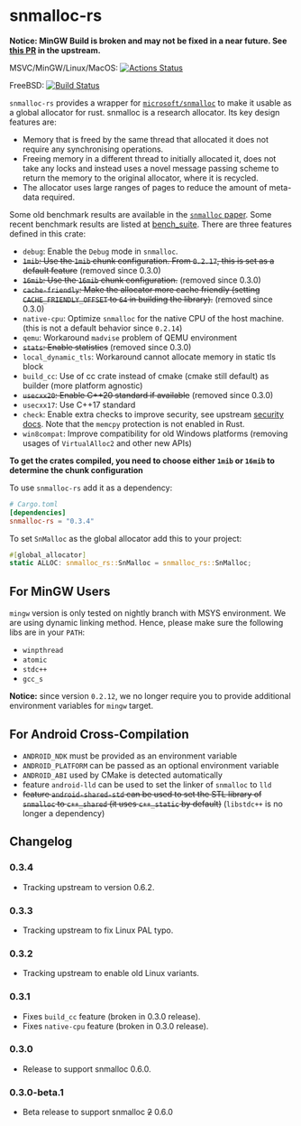 # snmalloc-rs

**Notice: MinGW Build is broken and may not be fixed in a near future.
See [this PR](https://github.com/microsoft/snmalloc/pull/217) in the upstream.**

MSVC/MinGW/Linux/MacOS: [![Actions Status](https://github.com/schrodingerzhu/snmalloc-rs/workflows/Rust/badge.svg)](https://github.com/schrodingerzhu/snmalloc-rs/actions)

FreeBSD: [![Build Status](https://api.cirrus-ci.com/github/SchrodingerZhu/snmalloc-rs.svg)](https://cirrus-ci.com/github/SchrodingerZhu/snmalloc-rs)

`snmalloc-rs` provides a wrapper for [`microsoft/snmalloc`](https://github.com/microsoft/snmalloc) to make it usable as
a global allocator for rust. snmalloc is a research allocator. Its key design features are:

- Memory that is freed by the same thread that allocated it does not require any synchronising operations.
- Freeing memory in a different thread to initially allocated it, does not take any locks and instead uses a novel
  message passing scheme to return the memory to the original allocator, where it is recycled.
- The allocator uses large ranges of pages to reduce the amount of meta-data required.

Some old benchmark results are available in
the [`snmalloc` paper](https://github.com/microsoft/snmalloc/blob/master/snmalloc.pdf). Some recent benchmark results
are listed at
[bench_suite](https://github.com/SchrodingerZhu/bench_suite). There are three features defined in this crate:

- `debug`: Enable the `Debug` mode in `snmalloc`.
- ~~`1mib`: Use the `1mib` chunk configuration. From `0.2.17`, this is set as a default feature~~ (removed since 0.3.0)
- ~~`16mib`: Use the `16mib` chunk configuration.~~ (removed since 0.3.0)
- ~~`cache-friendly`: Make the allocator more cache friendly (setting `CACHE_FRIENDLY_OFFSET` to `64` in building the
  library).~~ (removed since 0.3.0)
- `native-cpu`: Optimize `snmalloc` for the native CPU of the host machine. (this is not a default behavior
  since `0.2.14`)
- `qemu`: Workaround `madvise` problem of QEMU environment
- ~~`stats`: Enable statistics~~ (removed since 0.3.0)
- `local_dynamic_tls`: Workaround cannot allocate memory in static tls block
- `build_cc`: Use of cc crate instead of cmake (cmake still default) as builder (more platform agnostic)
- ~~`usecxx20`: Enable C++20 standard if available~~ (removed since 0.3.0)
- `usecxx17`: Use C++17 standard
- `check`: Enable extra checks to improve security, see upstream [security docs](https://github.com/microsoft/snmalloc/tree/main/docs/security).
  Note that the `memcpy` protection is not enabled in Rust.
- `win8compat`: Improve compatibility for old Windows platforms (removing usages of `VirtualAlloc2` and other new APIs)

**To get the crates compiled, you need to choose either `1mib` or `16mib` to determine the chunk configuration**

To use `snmalloc-rs` add it as a dependency:

```toml
# Cargo.toml
[dependencies]
snmalloc-rs = "0.3.4"
```

To set `SnMalloc` as the global allocator add this to your project:

```rust
#[global_allocator]
static ALLOC: snmalloc_rs::SnMalloc = snmalloc_rs::SnMalloc;
```

## For MinGW Users

`mingw` version is only tested on nightly branch with MSYS environment. We are using dynamic linking method. Hence,
please make sure the following libs are in your `PATH`:

- `winpthread`
- `atomic`
- `stdc++`
- `gcc_s`

**Notice:** since version `0.2.12`, we no longer require you to provide additional environment variables for `mingw`
target.

## For Android Cross-Compilation

- `ANDROID_NDK` must be provided as an environment variable
- `ANDROID_PLATFORM` can be passed as an optional environment variable
- `ANDROID_ABI` used by CMake is detected automatically
- feature `android-lld` can be used to set the linker of `snmalloc` to `lld`
- ~~feature `android-shared-std` can be used to set the STL library of `snmalloc` to `c++_shared` (it uses `c++_static` by
  default)~~ (`libstdc++` is no longer a dependency)

## Changelog

### 0.3.4
- Tracking upstream to version 0.6.2.

### 0.3.3
- Tracking upstream to fix Linux PAL typo.

### 0.3.2

- Tracking upstream to enable old Linux variants.

### 0.3.1 

- Fixes `build_cc` feature (broken in 0.3.0 release).
- Fixes `native-cpu` feature (broken in 0.3.0 release).

### 0.3.0

- Release to support snmalloc 0.6.0.

### 0.3.0-beta.1

- Beta release to support snmalloc ~~2~~ 0.6.0
